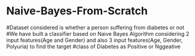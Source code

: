 # Naive-Bayes-From-Scratch
#Dataset considered is whether a person suffering from diabetes or not
#We have built a classifier based on Naive Bayes Algorithm considering 2 input features(Age and Gender) and also 3 input features(Age, Gender, Polyuria) to find the target #class of Diabetes as Positive or Nggeative
